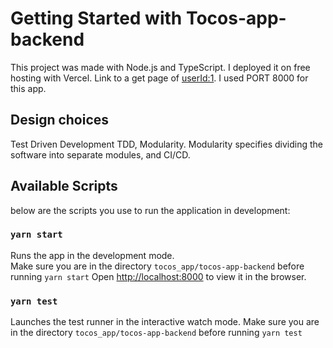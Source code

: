 # Getting Started with Tocos-app-backend

This project was made with Node.js and TypeScript.
I deployed it on free hosting with Vercel. Link to a get page of [userId:1](https://tocos-app-backend.vercel.app/users/1).
I used PORT 8000 for this app.

## Design choices

Test Driven Development TDD,
Modularity. Modularity specifies dividing the software into separate modules,
and CI/CD.

## Available Scripts

below are the scripts you use to run the application in development:

### `yarn start`

Runs the app in the development mode.\
Make sure you are in the directory `tocos_app/tocos-app-backend` before running `yarn start`
Open [http://localhost:8000](http://localhost:8000) to view it in the browser.

### `yarn test`

Launches the test runner in the interactive watch mode.
Make sure you are in the directory `tocos_app/tocos-app-backend` before running `yarn test`